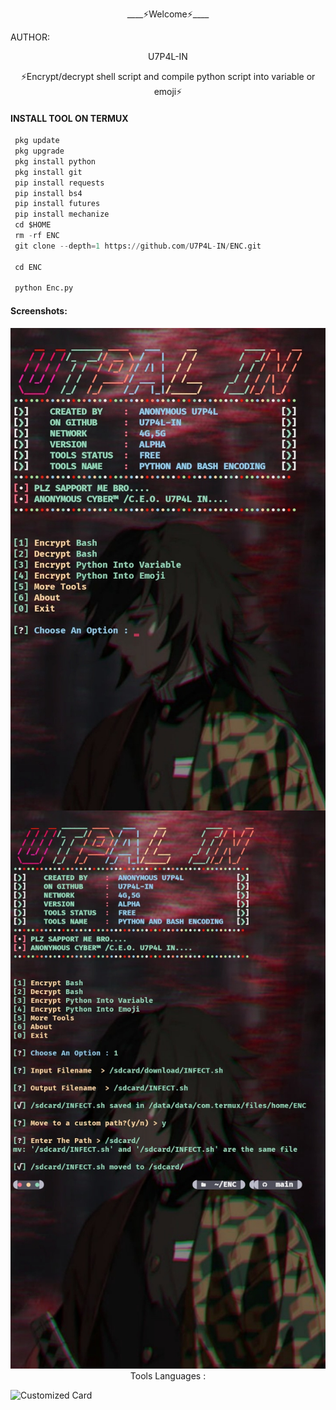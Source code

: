 <p align="center">
____⚡Welcome⚡____


AUTHOR:
<p align="center">
U7P4L-IN

</br>
<p align="center">
      ⚡Encrypt/decrypt shell script and compile python script into variable or emoji⚡

</p>
  
#### INSTALL TOOL ON TERMUX
```python
 pkg update
 pkg upgrade
 pkg install python
 pkg install git
 pip install requests
 pip install bs4
 pip install futures
 pip install mechanize
 cd $HOME 
 rm -rf ENC
 git clone --depth=1 https://github.com/U7P4L-IN/ENC.git

 cd ENC

 python Enc.py
```
#### Screenshots:

<p align="center"><img src="https://github.com/U7P4L-IN/ENC/blob/main/IMG_20230519_152231.jpg"

<p align="center"><img src="https://github.com/U7P4L-IN/ENC/blob/main/IMG_20230601_131721.jpg"

                       

#### Tools Languages :

![Customized Card](https://github-readme-stats.vercel.app/api/pin?username=U7P4L-IN&repo=ENC&title_color=fff&icon_color=f9f9f9&text_color=9f9f9f&bg_color=151515)

